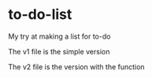 # to-do-list

My try at making a list for to-do

The v1 file is the simple version

The v2 file is the version with the function
